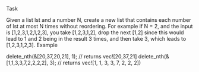 Task

Given a list lst and a number N, create a new list that contains each number of lst at most N times without reordering. For example if N = 2, and the input is [1,2,3,1,2,1,2,3], you take [1,2,3,1,2], drop the next [1,2] since this would lead to 1 and 2 being in the result 3 times, and then take 3, which leads to [1,2,3,1,2,3].
Example

delete_nth(&[20,37,20,21], 1);       // returns vec![20,37,21]
delete_nth(&[1,1,3,3,7,2,2,2,2], 3); // returns vec![1, 1, 3, 3, 7, 2, 2, 2])

